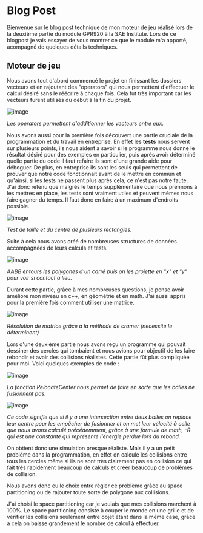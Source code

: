 # Blog Post

Bienvenue sur le blog post technique de mon moteur de jeu réalisé lors de la deuxième partie du module GPR920 à la SAE Institute.
Lors de ce blogpost je vais essayer de vous montrer ce que le module m'a apporté, acompagné de quelques détails techniques.

## Moteur de jeu

Nous avons tout d'abord commencé le projet en finissant les dossiers vecteurs et en rajoutant des "operators" qui nous permettent d'effectuer le calcul désiré sans le réécrire à chaque fois. Cela fut très important car les vecteurs furent utilisés du début à la fin du projet.

![image](https://user-images.githubusercontent.com/71375990/126193762-27c1256c-889e-44dd-9edb-7022630af686.png)

_Les operators permettent d'additionner les vecteurs entre eux._

Nous avons aussi pour la première fois découvert une partie cruciale de la programmation et du travail en entreprise. En effet les  **tests** nous servent sur plusieurs points, ils nous aident à savoir si le programme nous donne le résultat désiré pour des exemples en particulier, puis après avoir déterminé quelle partie du code il faut refaire ils sont d'une grande aide pour déboguer. De plus, en entreprise ils sont les seuls qui permettent de prouver que notre code fonctionnait avant de le mettre en commun et qu'ainsi, si les tests ne passent plus après cela, ce n'est pas notre faute. J'ai donc retenu que malgrés le temps supplémentaire que nous prennons à les mettres en place, les tests sont vraiment utiles et peuvent mêmes nous faire gagner du temps. Il faut donc en faire à un maximum d'endroits possible.

![image](https://user-images.githubusercontent.com/71375990/126197453-4ffcef6e-e387-40e7-8024-83daf7ae00fb.png)

_Test de taille et du centre de plusieurs rectangles._

Suite à cela nous avons créé de nombreuses structures de données accompagnées de leurs calculs et tests.

![image](https://user-images.githubusercontent.com/71375990/126197506-d368858c-6582-4c30-98e1-f1ded191e594.png)

_AABB entours les polygones d'un carré puis on les projette en "x" et "y" pour voir si contact a lieu._

Durant cette partie, grâce à mes nombreuses questions, je pense avoir amélioré mon niveau en c++, en géométrie et en math. J'ai aussi appris pour la première fois comment utiliser une matrice.

![image](https://user-images.githubusercontent.com/71375990/126194261-c032d48b-977e-4aee-afc6-a5223b808aa5.png)

_Résolution de matrice grâce à la méthode de cramer (necessite le déterminent)_


Lors d'une deuxième partie nous avons reçu un programme qui pouvait dessiner des cercles qui tombaient et nous avions pour objectif de les faire rebondir et avoir des collisions réalistes. Cette partie fût plus compliquée pour moi. Voici quelques exemples de code : 

![image](https://user-images.githubusercontent.com/71375990/126194350-8f93a1a4-5bd6-44bc-b853-a4ef0bec2667.png)

_La fonction RelocateCenter nous permet de faire en sorte que les balles ne fusionnent pas._

![image](https://user-images.githubusercontent.com/71375990/126194507-77ea2daa-90d5-4c24-8311-92514429c5f7.png)

_Ce code signifie que si il y a une intersection entre deux balles on replace leur centre pour les empêcher de fusionner et on met leur vélocité à celle que nous avons calculé précédemment, grâce à une formule de math, -R qui est une constante qui représente l'énergie perdue lors du rebond._

On obtient donc une simulation presque réaliste. Mais il y a un petit problème dans la programmation, en effet on calcule les collisions entre tous les cercles même si ils ne sont très clairement pas en collision ce qui fait très rapidement beaucoup de calculs et créer beaucoup de problèmes de collision.

Nous avons donc eu le choix entre régler ce problème grâce au space partitioning ou de rajouter toute sorte de polygone aux collisions.

J'ai choisi le space partitioning car je voulais que mes collisions marchent à 100%. Le space partitioning consiste à couper le monde en une grille et de vérifier les collisions seulement entre objet étant dans la même case, grâce à cela on baisse grandement le nombre de calcul à effectuer.
